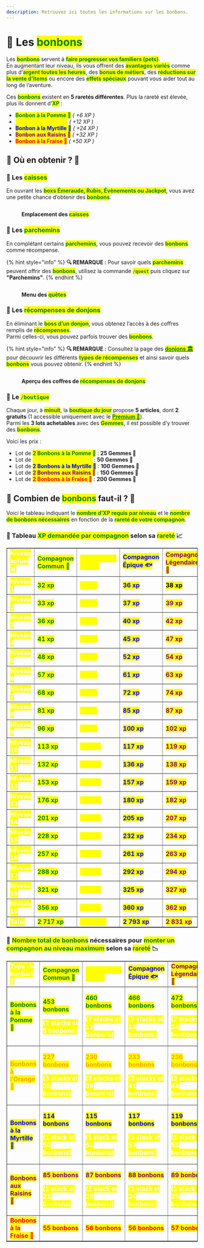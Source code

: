 ```yaml
---
description: Retrouvez ici toutes les informations sur les bonbons.
---
```


# 🍬 Les <mark style="color:green;">**bonbons**</mark>

Les <mark style="color:green;">**bonbons**</mark> servent à <mark style="color:green;">**faire progresser vos familiers (pets)**</mark>.  
En augmentant leur niveau, ils vous offrent des <mark style="color:green;">**avantages variés**</mark> comme plus d’<mark style="color:green;">**argent toutes les heures**</mark>, des <mark style="color:green;">**bonus de métiers**</mark>, des <mark style="color:green;">**réductions sur la vente d’items**</mark> ou encore des <mark style="color:green;">**effets spéciaux**</mark> pouvant vous aider tout au long de l’aventure.  

Ces <mark style="color:green;">**bonbons**</mark> existent en **5 raretés différentes**. Plus la rareté est élevée, plus ils donnent d’<mark style="color:green;">**XP**</mark> :  
* <mark style="color:green;">**Bonbon à la Pomme 🍏**</mark> _( +6 XP )_  
* <mark style="color:yellow;">**Bonbon à l’Orange 🍊**</mark> _( +12 XP )_  
* <mark style="color:blue;">**Bonbon à la Myrtille 🔵**</mark> _( +24 XP )_  
* <mark style="color:purple;">**Bonbon aux Raisins 🍇**</mark> _( +32 XP )_  
* <mark style="color:red;">**Bonbon à la Fraise 🍓**</mark> _( +50 XP )_  

## 💠 Où en obtenir ? 📌

### 🔸 Les <mark style="color:green;">**caisses**</mark>  
En ouvrant les <mark style="color:green;">**boxs Émeraude, Rubis, Évènements ou Jackpot**</mark>, vous avez une petite chance d’obtenir des <mark style="color:green;">**bonbons**</mark>.

<figure><img src="../../.gitbook/assets/Les_Caisses/ApercuCaisses.png" alt=""><figcaption><p><strong>Emplacement des <mark style="color:green;">caisses</mark></strong></p></figcaption></figure>

### 🔸 Les <mark style="color:green;">**parchemins**</mark>  
En complétant certains <mark style="color:green;">**parchemins**</mark>, vous pouvez recevoir des <mark style="color:green;">**bonbons**</mark> comme récompense.  

{% hint style="info" %}
**🔍 REMARQUE :** Pour savoir quels <mark style="color:green;">**parchemins**</mark> peuvent offrir des <mark style="color:green;">**bonbons**</mark>, utilisez la commande <mark style="color:green;">**`/quest`**</mark> puis cliquez sur **"Parchemins"**.
{% endhint %}

<figure><img src="../../.gitbook/assets/Menu/Quest.png" alt=""><figcaption><p><strong>Menu des <mark style="color:green;">quêtes</mark></strong></p></figcaption></figure>

### 🔸 Les <mark style="color:green;">**récompenses de donjons**</mark>  
En éliminant le <mark style="color:green;">**boss d’un donjon**</mark>, vous obtenez l’accès à des coffres remplis de <mark style="color:green;">**récompenses**</mark>.  
Parmi celles-ci, vous pouvez parfois trouver des <mark style="color:green;">**bonbons**</mark>.  

{% hint style="info" %}
**🔍 REMARQUE :** Consultez la page des [<mark style="color:green;">**donjons 🏛️**</mark>](https://wiki.evolucraft.fr/le-gameplay/les-donjons) pour découvrir les différents <mark style="color:green;">**types de récompenses**</mark> et ainsi savoir quels <mark style="color:green;">**bonbons**</mark> vous pouvez obtenir.
{% endhint %}

<figure><img src="../../.gitbook/assets/Les_Donjons/DJ-recompense.png" alt=""><figcaption><p><strong>Aperçu des coffres de <mark style="color:green;">récompenses de donjons</mark></strong></p></figcaption></figure>

### 🔸 Le <mark style="color:green;">**`/boutique`**</mark>  
Chaque jour, à <mark style="color:green;">**minuit**</mark>, la <mark style="color:green;">**boutique du jour**</mark> propose **5 articles**, dont **2 gratuits** (1 accessible uniquement avec le [<mark style="color:green;">**Premium 👑**</mark>](https://wiki.evolucraft.fr/le-gameplay/les-grades#abonnement-premium)).  
Parmi les **3 lots achetables** avec des <mark style="color:green;">**Gemmes**</mark>, il est possible d’y trouver des <mark style="color:green;">**bonbons**</mark>.  

Voici les prix :  
* Lot de <mark style="color:green;">**2 Bonbons à la Pomme 🍏**</mark> : **25 Gemmes 💎**  
* Lot de <mark style="color:yellow;">**2 Bonbons à l’Orange 🍊**</mark> : **50 Gemmes 💎**  
* Lot de <mark style="color:blue;">**2 Bonbons à la Myrtille 🔵**</mark> : **100 Gemmes 💎**  
* Lot de <mark style="color:purple;">**2 Bonbons aux Raisins 🍇**</mark> : **150 Gemmes 💎**  
* Lot de <mark style="color:red;">**2 Bonbons à la Fraise 🍓**</mark> : **200 Gemmes 💎**  

## 💠 Combien de <mark style="color:green;">**bonbons**</mark> faut-il ? 🤔  

Voici le tableau indiquant le <mark style="color:green;">**nombre d’XP requis par niveau**</mark> et le <mark style="color:green;">**nombre de bonbons nécessaires**</mark> en fonction de la <mark style="color:green;">**rareté de votre compagnon**</mark>.  

### 🔸 Tableau <mark style="color:green;">**XP demandée par compagnon**</mark> selon sa <mark style="color:green;">**rareté**</mark> 📈

<table border="1" cellspacing="0" cellpadding="6">
  <tr>
    <td><mark style="color:white;"><strong>Niveau actuel📊</strong></mark></td>
    <td><mark style="color:green;"><strong>Compagnon Commun 🐸</strong></mark></td>
    <td><mark style="color:yellow;"><strong>Compagnon Rare 🐤</strong></mark></td>
    <td><mark style="color:blue;"><strong>Compagnon Épique 🐟</strong></mark></td>
    <td><mark style="color:purple;"><strong>Compagnon Légendaire 👾</strong></mark></td>
    <td><mark style="color:red;"><strong>Compagnon Mythique 🦞</strong></mark></td>
  </tr>
  <tr>
    <td><mark style="color:white;"><strong>Niveau 1</strong></mark></td>
    <td><mark style="color:green;"><strong>32 xp</strong></mark></td>
    <td><mark style="color:yellow;"><strong>34 xp</strong></mark></td>
    <td><mark style="color:blue;"><strong>36 xp</strong></mark></td>
    <td><mark style="color:pruple;"><strong>38 xp</strong></mark></td>
    <td><mark style="color:red;"><strong>40 xp</strong></mark></td>
  </tr>
  <tr>
    <td><mark style="color:white;"><strong>Niveau 2</strong></mark></td>
    <td><mark style="color:green;"><strong>33 xp</strong></mark></td>
    <td><mark style="color:yellow;"><strong>35 xp</strong></mark></td>
    <td><mark style="color:blue;"><strong>37 xp</strong></mark></td>
    <td><mark style="color:purple;"><strong>39 xp</strong></mark></td>
    <td><mark style="color:red;"><strong>41 xp</strong></mark></td>
  </tr>
  <tr>
    <td><mark style="color:white;"><strong>Niveau 3</strong></mark></td>
    <td><mark style="color:green;"><strong>36 xp</strong></mark></td>
    <td><mark style="color:yellow;"><strong>38 xp</strong></mark></td>
    <td><mark style="color:blue;"><strong>40 xp</strong></mark></td>
    <td><mark style="color:purple;"><strong>42 xp</strong></mark></td>
    <td><mark style="color:red;"><strong>44 xp</strong></mark></td>
  </tr>
  <tr>
    <td><mark style="color:white;"><strong>Niveau 4</strong></mark></td>
    <td><mark style="color:green;"><strong>41 xp</strong></mark></td>
    <td><mark style="color:yellow;"><strong>43 xp</strong></mark></td>
    <td><mark style="color:blue;"><strong>45 xp</strong></mark></td>
    <td><mark style="color:purple;"><strong>47 xp</strong></mark></td>
    <td><mark style="color:red;"><strong>49 xp</strong></mark></td>
  </tr>
  <tr>
    <td><mark style="color:white;"><strong>Niveau 5</strong></mark></td>
    <td><mark style="color:green;"><strong>48 xp</strong></mark></td>
    <td><mark style="color:yellow;"><strong>50 xp</strong></mark></td>
    <td><mark style="color:blue;"><strong>52 xp</strong></mark></td>
    <td><mark style="color:purple;"><strong>54 xp</strong></mark></td>
    <td><mark style="color:red;"><strong>56 xp</strong></mark></td>
  </tr>
  <tr>
    <td><mark style="color:white;"><strong>Niveau 6</strong></mark></td>
    <td><mark style="color:green;"><strong>57 xp</strong></mark></td>
    <td><mark style="color:yellow;"><strong>59 xp</strong></mark></td>
    <td><mark style="color:blue;"><strong>61 xp</strong></mark></td>
    <td><mark style="color:purple;"><strong>63 xp</strong></mark></td>
    <td><mark style="color:red;"><strong>65 xp</strong></mark></td>
  </tr>
  <tr>
    <td><mark style="color:white;"><strong>Niveau 7</strong></mark></td>
    <td><mark style="color:green;"><strong>68 xp</strong></mark></td>
    <td><mark style="color:yellow;"><strong>70 xp</strong></mark></td>
    <td><mark style="color:blue;"><strong>72 xp</strong></mark></td>
    <td><mark style="color:purple;"><strong>74 xp</strong></mark></td>
    <td><mark style="color:red;"><strong>76 xp</strong></mark></td>
  </tr>
  <tr>
    <td><mark style="color:white;"><strong>Niveau 8</strong></mark></td>
    <td><mark style="color:green;"><strong>81 xp</strong></mark></td>
    <td><mark style="color:yellow;"><strong>83 xp</strong></mark></td>
    <td><mark style="color:blue;"><strong>85 xp</strong></mark></td>
    <td><mark style="color:purple;"><strong>87 xp</strong></mark></td>
    <td><mark style="color:red;"><strong>89 xp</strong></mark></td>
  </tr>
  <tr>
    <td><mark style="color:white;"><strong>Niveau 9</strong></mark></td>
    <td><mark style="color:green;"><strong>96 xp</strong></mark></td>
    <td><mark style="color:yellow;"><strong>98 xp</strong></mark></td>
    <td><mark style="color:blue;"><strong>100 xp</strong></mark></td>
    <td><mark style="color:purple;"><strong>102 xp</strong></mark></td>
    <td><mark style="color:red;"><strong>104 xp</strong></mark></td>
  </tr>
  <tr>
    <td><mark style="color:white;"><strong>Niveau 10</strong></mark></td>
    <td><mark style="color:green;"><strong>113 xp</strong></mark></td>
    <td><mark style="color:yellow;"><strong>115 xp</strong></mark></td>
    <td><mark style="color:blue;"><strong>117 xp</strong></mark></td>
    <td><mark style="color:purple;"><strong>119 xp</strong></mark></td>
    <td><mark style="color:red;"><strong>121 xp</strong></mark></td>
  </tr>
  <tr>
    <td><mark style="color:white;"><strong>Niveau 11</strong></mark></td>
    <td><mark style="color:green;"><strong>132 xp</strong></mark></td>
    <td><mark style="color:yellow;"><strong>134 xp</strong></mark></td>
    <td><mark style="color:blue;"><strong>136 xp</strong></mark></td>
    <td><mark style="color:purple;"><strong>138 xp</strong></mark></td>
    <td><mark style="color:red;"><strong>140 xp</strong></mark></td>
  </tr>
  <tr>
    <td><mark style="color:white;"><strong>Niveau 12</strong></mark></td>
    <td><mark style="color:green;"><strong>153 xp</strong></mark></td>
    <td><mark style="color:yellow;"><strong>155 xp</strong></mark></td>
    <td><mark style="color:blue;"><strong>157 xp</strong></mark></td>
    <td><mark style="color:purple;"><strong>159 xp</strong></mark></td>
    <td><mark style="color:red;"><strong>161 xp</strong></mark></td>
  </tr>
  <tr>
    <td><mark style="color:white;"><strong>Niveau 13</strong></mark></td>
    <td><mark style="color:green;"><strong>176 xp</strong></mark></td>
    <td><mark style="color:yellow;"><strong>178 xp</strong></mark></td>
    <td><mark style="color:blue;"><strong>180 xp</strong></mark></td>
    <td><mark style="color:purple;"><strong>182 xp</strong></mark></td>
    <td><mark style="color:red;"><strong>184 xp</strong></mark></td>
  </tr>
  <tr>
    <td><mark style="color:white;"><strong>Niveau 14</strong></mark></td>
    <td><mark style="color:green;"><strong>201 xp</strong></mark></td>
    <td><mark style="color:yellow;"><strong>203 xp</strong></mark></td>
    <td><mark style="color:blue;"><strong>205 xp</strong></mark></td>
    <td><mark style="color:purple;"><strong>207 xp</strong></mark></td>
    <td><mark style="color:red;"><strong>209 xp</strong></mark></td>
  </tr>
  <tr>
    <td><mark style="color:white;"><strong>Niveau 15</strong></mark></td>
    <td><mark style="color:green;"><strong>228 xp</strong></mark></td>
    <td><mark style="color:yellow;"><strong>230 xp</strong></mark></td>
    <td><mark style="color:blue;"><strong>232 xp</strong></mark></td>
    <td><mark style="color:purple;"><strong>234 xp</strong></mark></td>
    <td><mark style="color:red;"><strong>236 xp</strong></mark></td>
  </tr>
  <tr>
    <td><mark style="color:white;"><strong>Niveau 16</strong></mark></td>
    <td><mark style="color:green;"><strong>257 xp</strong></mark></td>
    <td><mark style="color:yellow;"><strong>259 xp</strong></mark></td>
    <td><mark style="color:blue;"><strong>261 xp</strong></mark></td>
    <td><mark style="color:purple;"><strong>263 xp</strong></mark></td>
    <td><mark style="color:red;"><strong>265 xp</strong></mark></td>
  </tr>
  <tr>
    <td><mark style="color:white;"><strong>Niveau 17</strong></mark></td>
    <td><mark style="color:green;"><strong>288 xp</strong></mark></td>
    <td><mark style="color:yellow;"><strong>290 xp</strong></mark></td>
    <td><mark style="color:blue;"><strong>292 xp</strong></mark></td>
    <td><mark style="color:purple;"><strong>294 xp</strong></mark></td>
    <td><mark style="color:red;"><strong>296 xp</strong></mark></td>
  </tr>
  <tr>
    <td><mark style="color:white;"><strong>Niveau 18</strong></mark></td>
    <td><mark style="color:green;"><strong>321 xp</strong></mark></td>
    <td><mark style="color:yellow;"><strong>323 xp</strong></mark></td>
    <td><mark style="color:blue;"><strong>325 xp</strong></mark></td>
    <td><mark style="color:purple;"><strong>327 xp</strong></mark></td>
    <td><mark style="color:red;"><strong>329 xp</strong></mark></td>
  </tr>
  <tr>
    <td><mark style="color:white;"><strong>Niveau 19</strong></mark></td>
    <td><mark style="color:green;"><strong>356 xp</strong></mark></td>
    <td><mark style="color:yellow;"><strong>358 xp</strong></mark></td>
    <td><mark style="color:blue;"><strong>360 xp</strong></mark></td>
    <td><mark style="color:purple;"><strong>362 xp</strong></mark></td>
    <td><mark style="color:red;"><strong>364 xp</strong></mark></td>
  </tr>
  <tr>
    <td><mark style="color:white;"><strong>Total</strong></mark></td>
    <td><mark style="color:green;"><strong>2 717 xp</strong></mark></td>
    <td><mark style="color:yellow;"><strong>2 755 xp</strong></mark></td>
    <td><mark style="color:blue;"><strong>2 793 xp</strong></mark></td>
    <td><mark style="color:purple;"><strong>2 831 xp</strong></mark></td>
    <td><mark style="color:red;"><strong>2 869 xp</strong></mark></td>
  </tr>
</table>

### 🔸 <mark style="color:green;">**Nombre total de bonbons**</mark> nécessaires pour <mark style="color:green;">**monter un compagnon au niveau maximum**</mark> selon sa <mark style="color:green;">**rareté**</mark> 📉
<table border="1" cellspacing="0" cellpadding="6">
  <tr>
    <td><mark style="color:white;"><strong>Type de bonbon 🍬 </strong></mark></td>
    <td><mark style="color:green;"><strong>Compagnon Commun 🐸</strong></mark></td>
    <td><mark style="color:yellow;"><strong>Compagnon Rare 🐤</strong></mark></td>
    <td><mark style="color:blue;"><strong>Compagnon Épique 🐟</strong></mark></td>
    <td><mark style="color:purple;"><strong>Compagnon Légendaire 👾</strong></mark></td>
    <td><mark style="color:red;"><strong>Compagnon Mythique 🦞</strong></mark></td>
  </tr>
  <tr>
    <td><mark style="color:green;"><strong>Bonbons à la Pomme 🍏</strong></mark></td>
    <td>
     <p><mark style="color:green;"><strong>453 bonbons</strong></mark></p>
     <p><mark style="color:white;"><strong>(7 stacks et 5 bonbons)</strong></mark></p>
    </td>
    <td>
     <p><mark style="color:green;"><strong>460 bonbons</strong></mark></p>
     <p><mark style="color:white;"><strong>(7 stacks et 12 bonbons)</strong></mark></p>
    </td>
    <td>
     <p><mark style="color:green;"><strong>466 bonbons</strong></mark></p>
     <p><mark style="color:white;"><strong>(7 stacks et 18 bonbons)</strong></mark></p>
    </td>
    <td>
     <p><mark style="color:green;"><strong>472 bonbons</strong></mark></p>
     <p><mark style="color:white;"><strong>(7 stacks et 24 bonbons)</strong></mark></p>
    </td>
    <td>
     <p><mark style="color:green;"><strong>479 bonbons</strong></mark></p>
     <p><mark style="color:white;"><strong>(7 stacks et 31 bonbons)</strong></mark></p>
    </td>
  </tr>
  <tr>
    <td><mark style="color:orange;"><strong>Bonbons à l’Orange 🍊</strong></mark></td>
    <td>
     <p><mark style="color:orange;"><strong>227 bonbons</strong></mark></p>
     <p><mark style="color:white;"><strong>(3 stacks et 35 bonbons)</strong></mark></p>
    </td>
    <td>
     <p><mark style="color:orange;"><strong>230 bonbons</strong></mark></p>
     <p><mark style="color:white;"><strong>(3 stacks et 38 bonbons)</strong></mark></p>
    </td>
    <td>
     <p><mark style="color:orange;"><strong>233 bonbons</strong></mark></p>
     <p><mark style="color:white;"><strong>(3 stacks et 41 bonbons)</strong></mark></p>
    </td>
    <td>
     <p><mark style="color:orange;"><strong>236 bonbons</strong></mark></p>
     <p><mark style="color:white;"><strong>(3 stacks et 44 bonbons)</strong></mark></p>
    </td>
    <td>
     <p><mark style="color:orange;"><strong>240 bonbons</strong></mark></p>
     <p><mark style="color:white;"><strong>(3 stacks et 48 bonbons)</strong></mark></p>
    </td>
  </tr>
  <tr>
    <td><mark style="color:blue;"><strong>Bonbons à la Myrtille 🔵</strong></mark></td>
    <td>
     <p><mark style="color:blue;"><strong>114 bonbons</strong></mark></p>
     <p><mark style="color:white;"><strong>(1 stack et 50 bonbons)</strong></mark></p>
    </td>
    <td>
     <p><mark style="color:blue;"><strong>115 bonbons</strong></mark></p>
     <p><mark style="color:white;"><strong>(1 stack et 51 bonbons)</strong></mark></p>
    </td>
    <td>
     <p><mark style="color:blue;"><strong>117 bonbons</strong></mark></p>
     <p><mark style="color:white;"><strong>(1 stack et 53 bonbons)</strong></mark></p>
    </td>
    <td>
     <p><mark style="color:blue;"><strong>119 bonbons</strong></mark></p>
     <p><mark style="color:white;"><strong>(1 stack et 55 bonbons)</strong></mark></p>
    </td>
    <td>
     <p><mark style="color:blue;"><strong>120 bonbons</strong></mark></p>
     <p><mark style="color:white;"><strong>(1 stack et 56 bonbons)</strong></mark></p>
    </td>
  </tr>
  <tr>
    <td><mark style="color:purple;"><strong>Bonbons aux Raisins 🍇</strong></mark></td>
    <td>
     <p><mark style="color:purple;"><strong>85 bonbons</strong></mark></p>
     <p><mark style="color:white;"><strong>(1 stack et 21 bonbons)</strong></mark></p>
    </td>
    <td>
     <p><mark style="color:purple;"><strong>87 bonbons</strong></mark></p>
     <p><mark style="color:white;"><strong>(1 stack et 23 bonbons)</strong></mark></p>
    </td>
    <td>
     <p><mark style="color:purple;"><strong>88 bonbons</strong></mark></p>
     <p><mark style="color:white;"><strong>(1 stack et 24 bonbons)</strong></mark></p>
    </td>
    <td>
     <p><mark style="color:purple;"><strong>89 bonbons</strong></mark></p>
     <p><mark style="color:white;"><strong>(1 stack et 25 bonbons)</strong></mark></p>
    </td>
    <td>
     <p><mark style="color:purple;"><strong>90 bonbons</strong></mark></p>
     <p><mark style="color:white;"><strong>(1 stack et 26 bonbons)</strong></mark></p>
    </td>
  </tr>
  <tr>
    <td><mark style="color:red;"><strong>Bonbons à la Fraise 🍓</strong></mark></td>
    <td><mark style="color:red;"><strong>55 bonbons</strong></mark></td>
    <td><mark style="color:red;"><strong>56 bonbons</strong></mark></td>
    <td><mark style="color:red;"><strong>56 bonbons</strong></mark></td>
    <td><mark style="color:red;"><strong>57 bonbons</strong></mark></td>
    <td><mark style="color:red;"><strong>58 bonbons</strong></mark></td>
  </tr>
</table>
